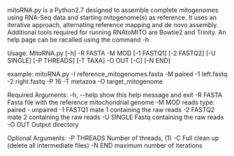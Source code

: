 mitoRNA.py is a Python2.7 designed to assemble complete mitogenomes using RNA-Seq data and starting mitogenome(s) as reference. It uses an iterative approach, alternating reference mapping and de novo assembly. Additional tools required for running RNAtoMITO are Bowtie2 and Trinity. An help page can be racalled using the command -h.


Usage: MitoRNA.py [-h] -R FASTA -M MOD [-1 FASTQ1] [-2 FASTQ2] [-U SINGLE]
                  [-P THREADS] [-T TAXA] -O OUT [-C] [-N END] 

example: mitoRNA.py -I reference_mitogenomes.fasta -M paired -1 left.fastq -2 right.fastq -P 16 -T metazoa -O target_mitogenome

Required Arguments:
  -h, --help    show this help message and exit
  -R FASTA      Fasta file with the reference mitochondrial genome
  -M MOD        reads type: paired - unpaired
  -1 FASTQ1     mate 1 containing the raw reads
  -2 FASTQ2     mate 2 containing the raw reads
  -U SINGLE     Fastq containing the raw reads
  -O OUT        Output directory

Optional Arguments:
  -P THREADS    Number of threads, (1)
  -C            Full clean up (delete all intermediate files)
  -N END        maximum number of iterations
